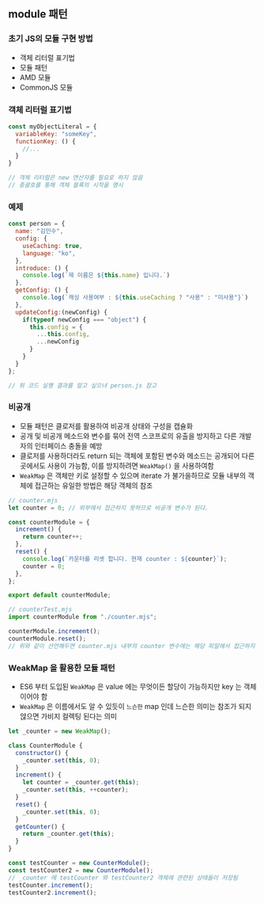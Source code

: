 ## module 패턴

### 초기 JS의 모듈 구현 방법

- 객체 리터럴 표기법
- 모듈 패턴
- AMD 모듈
- CommonJS 모듈

### 객체 리터럴 표기법

```js
const myObjectLiteral = {
  variableKey: "someKey",
  functionKey: () {
    //...
  }
}

// 객체 리터럴은 new 연산자를 필요로 하지 않음
// 중괄호를 통해 객체 블록의 시작을 명시
```

### 예제

```js
const person = {
  name: "김민수",
  config: {
    useCaching: true,
    language: "ko",
  },
  introduce: () {
    console.log(`제 이름은 ${this.name} 입니다.`)
  },
  getConfig: () {
    console.log(`캐싱 사용여부 : ${this.useCaching ? "사용" : "미사용"}`)
  },
  updateConfig:(newConfig) {
    if(typeof newConfig === "object") {
      this.config = {
        ...this.config,
        ...newConfig
      }
    }
  }
};

// 위 코드 실행 결과를 알고 싶으녀 person.js 참고
```

### 비공개

- 모듈 패턴은 클로저를 활용하여 비공개 상태와 구성을 캡슐화
- 공개 및 비공개 메소드와 변수를 묶어 전역 스코프로의 유출을 방지하고 다른 개발자의 인터페이스 충돌을 예방
- 클로저를 사용하더라도 return 되는 객체에 포함된 변수와 메소드는 공개되어 다른 곳에서도 사용이 가능함, 이를 방지하려면 `WeakMap()` 을 사용하여함
- `WeakMap` 은 객체만 키로 설정할 수 있으며 iterate 가 불가을하므로 모듈 내부의 객체에 접근하는 유일한 방법은 해당 객체의 참조

```js
// counter.mjs
let counter = 0; // 외부에서 접근하지 못하므로 비공개 변수가 된다.

const counterModule = {
  increment() {
    return counter++;
  },
  reset() {
    console.log(`카운터를 리셋 합니다. 현재 counter : ${counter}`);
    counter = 0;
  },
};

export default counterModule;

// counterTest.mjs
import counterModule from "./counter.mjs";

counterModule.increment();
counterModule.reset();
// 위와 같이 선언해두면 counter.mjs 내부의 counter 변수에는 해당 피일에서 접근하지 못한다.
```

### WeakMap 을 활용한 모듈 패턴

- ES6 부터 도입된 `WeakMap` 은 value 에는 무엇이든 할당이 가능하지만 key 는 객체이어야 함
- `WeakMap` 은 이름에서도 알 수 있듯이 `느슨한` map 인데 느슨한 의미는 참조가 되지 얂으면 가비지 컬렉팅 된다는 의미

```js
let _counter = new WeakMap();

class CounterModule {
  constructor() {
    _counter.set(this, 0);
  }
  increment() {
    let counter = _counter.get(this);
    _counter.set(this, ++counter);
  }
  reset() {
    _counter.set(this, 0);
  }
  getCounter() {
    return _counter.get(this);
  }
}

const testCounter = new CounterModule();
const testCounter2 = new CounterModule();
// _counter 에 testCounter 와 testCounter2 객체에 관련된 상태들이 저장됨
testCounter.increment();
testCounter2.increment();
```
